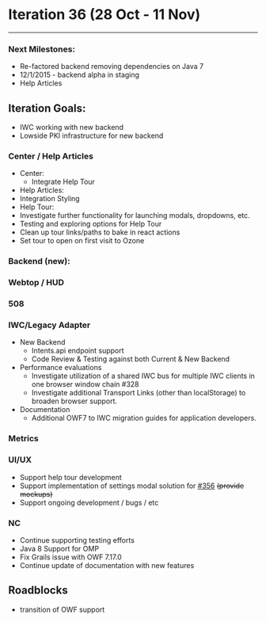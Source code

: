 # Iteration 36 (28 Oct -  11 Nov)

*** 
### Next Milestones:
* Re-factored backend removing dependencies on Java 7
* 12/1/2015 - backend alpha in staging  
* Help Articles

## Iteration Goals:
* IWC working with new backend
* Lowside PKI infrastructure for new backend

### Center / Help Articles
* Center:
  * Integrate Help Tour
* Help Articles:
 * Integration Styling
* Help Tour:
 * Investigate further functionality for launching modals, dropdowns, etc. 
 * Testing and exploring options for Help Tour
 * Clean up tour links/paths to bake in react actions
 * Set tour to open on first visit to Ozone

### Backend (new):


### Webtop / HUD

### 508

  
### IWC/Legacy Adapter
* New Backend
    * Intents.api endpoint support
    * Code Review & Testing against both Current & New Backend
* Performance evaluations
    * Investigate utilization of a shared IWC bus for multiple IWC clients in one browser window chain #328
    * Investigate additional Transport Links (other than localStorage) to broaden browser support.
* Documentation
    * Additional OWF7 to IWC migration guides for application developers.


### Metrics


### UI/UX
* Support help tour development
* Support implementation of settings modal solution for [#356](https://github.com/ozone-development/ozp-center/issues/356) ~~(provide mockups)~~
* Support ongoing development / bugs / etc


### NC
* Continue supporting testing efforts
* Java 8 Support for OMP
* Fix Grails issue with OWF 7.17.0
* Continue update of documentation with new features
  
## Roadblocks
* transition of OWF support